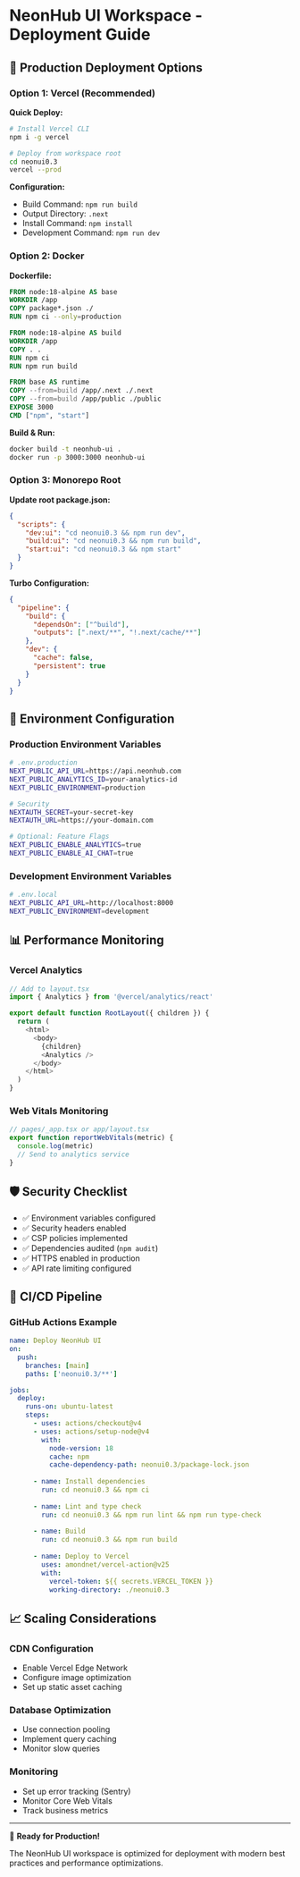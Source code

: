 # NeonHub UI Workspace - Deployment Guide

## 🚀 Production Deployment Options

### Option 1: Vercel (Recommended)

**Quick Deploy:**
```bash
# Install Vercel CLI
npm i -g vercel

# Deploy from workspace root
cd neonui0.3
vercel --prod
```

**Configuration:**
- Build Command: `npm run build`  
- Output Directory: `.next`
- Install Command: `npm install`
- Development Command: `npm run dev`

### Option 2: Docker

**Dockerfile:**
```dockerfile
FROM node:18-alpine AS base
WORKDIR /app
COPY package*.json ./
RUN npm ci --only=production

FROM node:18-alpine AS build
WORKDIR /app
COPY . .
RUN npm ci
RUN npm run build

FROM base AS runtime
COPY --from=build /app/.next ./.next
COPY --from=build /app/public ./public
EXPOSE 3000
CMD ["npm", "start"]
```

**Build & Run:**
```bash
docker build -t neonhub-ui .
docker run -p 3000:3000 neonhub-ui
```

### Option 3: Monorepo Root

**Update root package.json:**
```json
{
  "scripts": {
    "dev:ui": "cd neonui0.3 && npm run dev",
    "build:ui": "cd neonui0.3 && npm run build",
    "start:ui": "cd neonui0.3 && npm start"
  }
}
```

**Turbo Configuration:**
```json
{
  "pipeline": {
    "build": {
      "dependsOn": ["^build"],
      "outputs": [".next/**", "!.next/cache/**"]
    },
    "dev": {
      "cache": false,
      "persistent": true
    }
  }
}
```

## 🔧 Environment Configuration

### Production Environment Variables

```bash
# .env.production
NEXT_PUBLIC_API_URL=https://api.neonhub.com
NEXT_PUBLIC_ANALYTICS_ID=your-analytics-id
NEXT_PUBLIC_ENVIRONMENT=production

# Security
NEXTAUTH_SECRET=your-secret-key
NEXTAUTH_URL=https://your-domain.com

# Optional: Feature Flags
NEXT_PUBLIC_ENABLE_ANALYTICS=true
NEXT_PUBLIC_ENABLE_AI_CHAT=true
```

### Development Environment Variables

```bash
# .env.local
NEXT_PUBLIC_API_URL=http://localhost:8000
NEXT_PUBLIC_ENVIRONMENT=development
```

## 📊 Performance Monitoring

### Vercel Analytics
```typescript
// Add to layout.tsx
import { Analytics } from '@vercel/analytics/react'

export default function RootLayout({ children }) {
  return (
    <html>
      <body>
        {children}
        <Analytics />
      </body>
    </html>
  )
}
```

### Web Vitals Monitoring
```typescript
// pages/_app.tsx or app/layout.tsx
export function reportWebVitals(metric) {
  console.log(metric)
  // Send to analytics service
}
```

## 🛡️ Security Checklist

- ✅ Environment variables configured
- ✅ Security headers enabled
- ✅ CSP policies implemented  
- ✅ Dependencies audited (`npm audit`)
- ✅ HTTPS enabled in production
- ✅ API rate limiting configured

## 🔄 CI/CD Pipeline

### GitHub Actions Example

```yaml
name: Deploy NeonHub UI
on:
  push:
    branches: [main]
    paths: ['neonui0.3/**']

jobs:
  deploy:
    runs-on: ubuntu-latest
    steps:
      - uses: actions/checkout@v4
      - uses: actions/setup-node@v4
        with:
          node-version: 18
          cache: npm
          cache-dependency-path: neonui0.3/package-lock.json
      
      - name: Install dependencies
        run: cd neonui0.3 && npm ci
      
      - name: Lint and type check
        run: cd neonui0.3 && npm run lint && npm run type-check
      
      - name: Build
        run: cd neonui0.3 && npm run build
      
      - name: Deploy to Vercel
        uses: amondnet/vercel-action@v25
        with:
          vercel-token: ${{ secrets.VERCEL_TOKEN }}
          working-directory: ./neonui0.3
```

## 📈 Scaling Considerations

### CDN Configuration
- Enable Vercel Edge Network
- Configure image optimization
- Set up static asset caching

### Database Optimization
- Use connection pooling
- Implement query caching
- Monitor slow queries

### Monitoring
- Set up error tracking (Sentry)
- Monitor Core Web Vitals
- Track business metrics

---

🎯 **Ready for Production!** 

The NeonHub UI workspace is optimized for deployment with modern best practices and performance optimizations. 